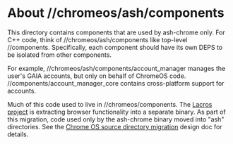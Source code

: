 # About //chromeos/ash/components

This directory contains components that are used by ash-chrome only.
For C++ code, think of //chromeos/ash/components like top-level //components.
Specifically, each component should have its own DEPS to be isolated from
other components.

For example, //chromeos/ash/components/account_manager manages the user's GAIA
accounts, but only on behalf of ChromeOS code.
//components/account_manager_core contains cross-platform support for
accounts.

Much of this code used to live in //chromeos/components. The
[Lacros project](/docs/lacros.md) is extracting browser functionality into a
separate binary. As part of this migration, code used only by the ash-chrome
binary moved into "ash" directories. See the
[Chrome OS source directory migration](https://docs.google.com/document/d/1g-98HpzA8XcoGBWUv1gQNr4rbnD5yfvbtYZyPDDbkaE/edit)
design doc for details.
